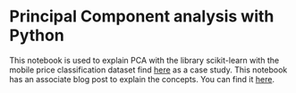 # **Principal Component analysis with Python**

This notebook is used to explain PCA with the library scikit-learn with the mobile price classification dataset find [here](https://www.kaggle.com/datasets/iabhishekofficial/mobile-price-classification) as a case study. This notebook has an associate blog post to explain the concepts. You can find it [here](https://www.datainsightonline.com/post/principal-component-analysis-with-python).